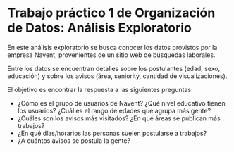 # Trabajo práctico 1 de Organización de Datos: Análisis Exploratorio
En este análisis exploratorio se busca conocer los datos provistos por la empresa Navent, provenientes de un sitio web de búsquedas laborales.

Entre los datos se encuentran detalles sobre los postulantes (edad, sexo, educación) y sobre los avisos (área, seniority, cantidad de visualizaciones). 

El objetivo es encontrar la respuesta a las siguientes preguntas:
 - ¿Cómo es el grupo de usuarios de Navent? ¿Qué nivel educativo tienen los usuarios? ¿Cuál es el rango de edades que agrupa más gente?
 - ¿Cuáles son los avisos más visitados? ¿En qué áreas se publican más trabajos?
 - ¿En qué días/horarios las personas suelen postularse a trabajos?
 - ¿A cuántos avisos se postula la gente?

